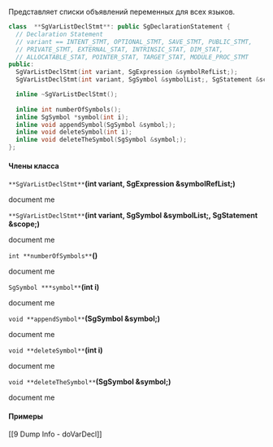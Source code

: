 Представляет списки объявлений переменных для всех языков.

```cpp
class  **SgVarListDeclStmt**: public SgDeclarationStatement {
  // Declaration Statement
  // variant == INTENT_STMT, OPTIONAL_STMT, SAVE_STMT, PUBLIC_STMT,
  // PRIVATE_STMT, EXTERNAL_STAT, INTRINSIC_STAT, DIM_STAT, 
  // ALLOCATABLE_STAT, POINTER_STAT, TARGET_STAT, MODULE_PROC_STMT
public:
  SgVarListDeclStmt(int variant, SgExpression &symbolRefList;);
  SgVarListDeclStmt(int variant, SgSymbol &symbolList;, SgStatement &scope;);

  inline ~SgVarListDeclStmt();
  
  inline int numberOfSymbols();
  inline SgSymbol *symbol(int i);
  inline void appendSymbol(SgSymbol &symbol;);
  inline void deleteSymbol(int i);
  inline void deleteTheSymbol(SgSymbol &symbol;);
};
```

#### Члены класса
`**SgVarListDeclStmt**`**(int variant, SgExpression &symbolRefList;)**

document me

`**SgVarListDeclStmt**`**(int variant, SgSymbol &symbolList;, SgStatement &scope;)**

document me

`int **numberOfSymbols**`**()**

document me

`SgSymbol ***symbol**`**(int i)**

document me

`void **appendSymbol**`**(SgSymbol &symbol;)**

document me

`void **deleteSymbol**`**(int i)**

document me

`void **deleteTheSymbol**`**(SgSymbol &symbol;)**

document me

#### Примеры
[[9 Dump Info - doVarDecl]]
